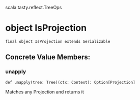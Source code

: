 scala.tasty.reflect.TreeOps
# object IsProjection

<pre><code class="language-scala" >final object IsProjection extends Serializable</pre></code>
## Concrete Value Members:
### unapply
<pre><code class="language-scala" >def unapply(tree: Tree)(ctx: Context): Option[Projection]</pre></code>
Matches any Projection and returns it


